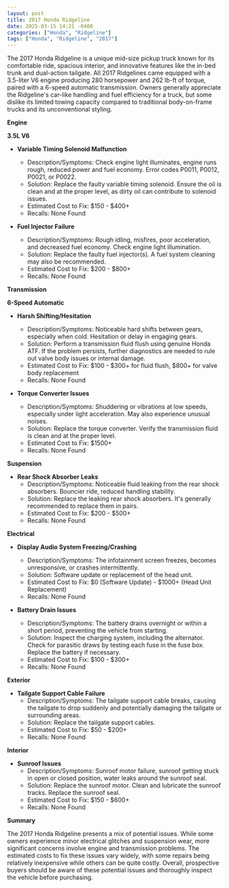```yaml
---
layout: post
title: 2017 Honda Ridgeline
date: 2025-03-15 14:21 -0400
categories: ["Honda", "Ridgeline"]
tags: ["Honda", "Ridgeline", "2017"]
---
```

The 2017 Honda Ridgeline is a unique mid-size pickup truck known for its comfortable ride, spacious interior, and innovative features like the in-bed trunk and dual-action tailgate. All 2017 Ridgelines came equipped with a 3.5-liter V6 engine producing 280 horsepower and 262 lb-ft of torque, paired with a 6-speed automatic transmission. Owners generally appreciate the Ridgeline's car-like handling and fuel efficiency for a truck, but some dislike its limited towing capacity compared to traditional body-on-frame trucks and its unconventional styling.

**Engine**

**3.5L V6**

* **Variable Timing Solenoid Malfunction**
    * Description/Symptoms: Check engine light illuminates, engine runs rough, reduced power and fuel economy. Error codes P0011, P0012, P0021, or P0022.
    * Solution: Replace the faulty variable timing solenoid. Ensure the oil is clean and at the proper level, as dirty oil can contribute to solenoid issues.
    * Estimated Cost to Fix: $150 - $400+
    * Recalls: None Found

* **Fuel Injector Failure**
    * Description/Symptoms: Rough idling, misfires, poor acceleration, and decreased fuel economy. Check engine light illumination.
    * Solution: Replace the faulty fuel injector(s). A fuel system cleaning may also be recommended.
    * Estimated Cost to Fix: $200 - $800+
    * Recalls: None Found

**Transmission**

**6-Speed Automatic**

* **Harsh Shifting/Hesitation**
    * Description/Symptoms: Noticeable hard shifts between gears, especially when cold. Hesitation or delay in engaging gears.
    * Solution: Perform a transmission fluid flush using genuine Honda ATF. If the problem persists, further diagnostics are needed to rule out valve body issues or internal damage.
    * Estimated Cost to Fix: $100 - $300+ for fluid flush, $800+ for valve body replacement
    * Recalls: None Found

* **Torque Converter Issues**
    * Description/Symptoms: Shuddering or vibrations at low speeds, especially under light acceleration. May also experience unusual noises.
    * Solution: Replace the torque converter. Verify the transmission fluid is clean and at the proper level.
    * Estimated Cost to Fix: $1500+
    * Recalls: None Found

**Suspension**

* **Rear Shock Absorber Leaks**
    * Description/Symptoms: Noticeable fluid leaking from the rear shock absorbers. Bouncier ride, reduced handling stability.
    * Solution: Replace the leaking rear shock absorbers. It's generally recommended to replace them in pairs.
    * Estimated Cost to Fix: $200 - $500+
    * Recalls: None Found

**Electrical**

* **Display Audio System Freezing/Crashing**
    * Description/Symptoms: The infotainment screen freezes, becomes unresponsive, or crashes intermittently.
    * Solution: Software update or replacement of the head unit.
    * Estimated Cost to Fix: $0 (Software Update) - $1000+ (Head Unit Replacement)
    * Recalls: None Found

* **Battery Drain Issues**
    * Description/Symptoms: The battery drains overnight or within a short period, preventing the vehicle from starting.
    * Solution: Inspect the charging system, including the alternator. Check for parasitic draws by testing each fuse in the fuse box. Replace the battery if necessary.
    * Estimated Cost to Fix: $100 - $300+
    * Recalls: None Found

**Exterior**

* **Tailgate Support Cable Failure**
    * Description/Symptoms: The tailgate support cable breaks, causing the tailgate to drop suddenly and potentially damaging the tailgate or surrounding areas.
    * Solution: Replace the tailgate support cables.
    * Estimated Cost to Fix: $50 - $200+
    * Recalls: None Found

**Interior**

* **Sunroof Issues**
    * Description/Symptoms: Sunroof motor failure, sunroof getting stuck in open or closed position, water leaks around the sunroof seal.
    * Solution: Replace the sunroof motor. Clean and lubricate the sunroof tracks. Replace the sunroof seal.
    * Estimated Cost to Fix: $150 - $600+
    * Recalls: None Found

**Summary**

The 2017 Honda Ridgeline presents a mix of potential issues. While some owners experience minor electrical glitches and suspension wear, more significant concerns involve engine and transmission problems. The estimated costs to fix these issues vary widely, with some repairs being relatively inexpensive while others can be quite costly. Overall, prospective buyers should be aware of these potential issues and thoroughly inspect the vehicle before purchasing.


